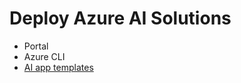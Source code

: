 # Deploy Azure AI Solutions

- Portal
- Azure CLI
- [AI app templates](https://azure.github.io/ai-app-templates/)
